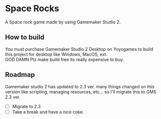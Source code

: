 # Space Rocks
A Space rock game made by using Gamemaker Studio 2.

## How to build
You must purchase Gamemaker Studio 2 Desktop on Yoyogames to build this project for desktop like Windows, MacOS, ext.  
GOD DAMN Plz make build free its really expensive to buy.

## Roadmap
Gamemaker studio 2 has updated to 2.3 ver. many things changed on this version like scripting, managing resources, etc... so I'll migrate this to GMS 2.3 ver.

- [ ] Migrate to 2.3
- [ ] Take a break and have a nice coke.
